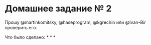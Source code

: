 # Домашнее задание № 2

Прошу @martinkomitsky, @haseprogram, @kgrechin или @Ivan-Bir проверить его.

Что было сделано:
*
*
*